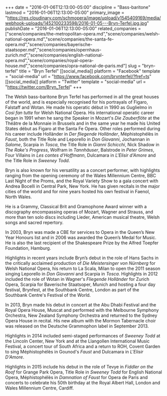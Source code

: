 +++
date = "2016-01-06T12:13:00-05:00"
discipline = "Bass-baritone"
lastmod = "2016-01-06T12:13:00-05:00"
primary_image = "https://res.cloudinary.com/schmopera/image/upload/v1545409169/media/webhook-uploads/1452100233598/2016-01-05---Bryn-Terfel.jpg.jpg"
publishDate = "2016-01-06T12:13:00-05:00"
related_companies = ["scene/companies/the-metropolitan-opera.md","scene/companies/welsh-national-opera.md","scene/companies/the-santa-fe-opera.md","scene/companies/bayerische-staatsoper.md","scene/companies/opernhaus-zurich.md","scene/companies/english-national-opera.md","scene/companies/royal-opera-house.md","scene/companies/opra-national-de-paris.md"]
slug = "bryn-terfel"
title = "Bryn Terfel"
[[social_media]]
platform = "Facebook"
template = "social-media"
url = "https://www.facebook.com/brynterfel/?fref=ts"
[[social_media]]
platform = "Twitter"
template = "social-media"
url = "https://twitter.com/Bryn_Terfel"
+++

The Welsh bass-baritone Bryn Terfel has performed in all the great houses of the world, and is especially recognised for his portrayals of Figaro, Falstaff and Wotan. He made his operatic début in 1990 as Guglielmo in *Così fan tutte* for Welsh National Opera. His international operatic career began in 1991 when he sang the Speaker in Mozart's *Die Zauberflöte* at the Théâtre de la Monnaie in Brussels and in the same year he made his United States début as Figaro at the Santa Fe Opera. Other roles performed during his career include Holländer in *Der fliegende Holländer*, Méphistophélès in *Faust*, both the Title Role and Leporello in *Don Giovanni*, Jochannan in *Salome*, Scarpia in *Tosca*, the Title Role in *Gianni Schicchi*, Nick Shadow in *The Rake's Progress*, Wolfram in *Tannhäuser*, Balstrode in *Peter Grimes*, Four Villains in *Les contes d'Hoffmann*, Dulcamara in *L'Elisir d'Amore* and the Title Role in *Sweeney Todd*.

Bryn is also known for his versatility as a concert performer, with highlights ranging from the opening ceremony of the Wales Millennium Centre, BBC Last Night of the Proms, and the Royal Variety Show to a gala concert with Andrea Bocelli in Central Park, New York. He has given recitals in the major cities of the world and for nine years hosted his own festival in Faenol, North Wales.

He is a Grammy, Classical Brit and Gramophone Award winner with a discography encompassing operas of Mozart, Wagner and Strauss, and more than ten solo discs including Lieder, American musical theatre, Welsh songs and sacred repertory.

In 2003, Bryn was made a CBE for services to Opera in the Queen’s New Year Honours list and in 2006 was awarded the Queen’s Medal for Music. He is also the last recipient of the Shakespeare Prize by the Alfred Toepfer Foundation, Hamburg.

Highlights in recent years include Bryn’s debut in the role of Hans Sachs in the critically acclaimed production of *Die Meistersinger von Nürnberg* for Welsh National Opera, his return to La Scala, Milan to open the 2011 season singing Leporello in *Don Giovanni* and Scarpia in *Tosca*. Highlights in 2012 included the role of Wotan in Wagner's *Fliegende Holländer* for Zurich Opera, Scarpia for Baverische Staatsoper, Munich and hosting a four day festival, Brynfest, at the Southbank Centre, London as part of the Southbank Centre's Festival of the World.

In 2013, Bryn made his debut in concert at the Abu Dhabi Festival and the Royal Opera House, Muscat and performed with the Melbourne Symphony Orchestra, New Zealand Symphony Orchestra and returned to the Sydney Opera House in recital. His new album with the Mormon Tabernacle choir was released on the Deutsche Grammophon label in September 2013.

Highlights in 2014 included semi-staged performances of *Sweeney Todd* at the Lincoln Center, New York and at the Llangollen International Music Festival, a concert tour of South Africa and a return to ROH, Covent Garden to sing Méphistophélès in Gounod's *Faust* and Dulcamara in *L'Elisir D'Amore*.

Highlights in 2015 include his debut in the role of Tevye in *Fiddler on the Roof* for Grange Park Opera, Title Role in *Sweeney Todd* for English National Opera, Méphistophélès in *Damnation of Faust* for Opera de Paris and concerts to celebrate his 50th birthday at the Royal Albert Hall, London and Wales Millennium Centre, Cardiff. 


